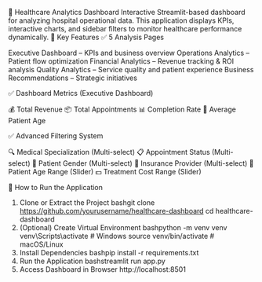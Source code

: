 🏥 Healthcare Analytics Dashboard
Interactive Streamlit-based dashboard for analyzing hospital operational data. This application displays KPIs, interactive charts, and sidebar filters to monitor healthcare performance dynamically.
🚀 Key Features
✅ 5 Analysis Pages

Executive Dashboard – KPIs and business overview
Operations Analytics – Patient flow optimization
Financial Analytics – Revenue tracking & ROI analysis
Quality Analytics – Service quality and patient experience
Business Recommendations – Strategic initiatives

✅ Dashboard Metrics (Executive Dashboard)

💰 Total Revenue
📦 Total Appointments
📊 Completion Rate
🏥 Average Patient Age

✅ Advanced Filtering System

🔍 Medical Specialization (Multi-select)
📋 Appointment Status (Multi-select)
👥 Patient Gender (Multi-select)
🏢 Insurance Provider (Multi-select)
📅 Patient Age Range (Slider)
💵 Treatment Cost Range (Slider)

🧩 How to Run the Application
1. Clone or Extract the Project
bashgit clone https://github.com/yourusername/healthcare-dashboard
cd healthcare-dashboard
2. (Optional) Create Virtual Environment
bashpython -m venv venv
venv\Scripts\activate          # Windows
source venv/bin/activate       # macOS/Linux
3. Install Dependencies
bashpip install -r requirements.txt
4. Run the Application
bashstreamlit run app.py
5. Access Dashboard in Browser
http://localhost:8501